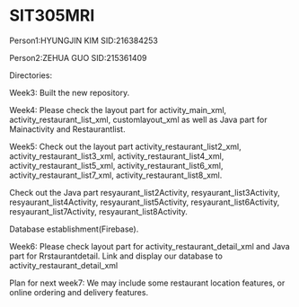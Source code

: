 # SIT305MRI
Person1:HYUNGJIN KIM
SID:216384253

Person2:ZEHUA GUO
SID:215361409

Directories:

Week3: Built the new repository.

Week4: Please check the layout part for activity_main_xml, activity_restaurant_list_xml, customlayout_xml as well as Java part for Mainactivity and Restaurantlist.

Week5: Check out the layout part activity_restaurant_list2_xml, activity_restaurant_list3_xml, activity_restaurant_list4_xml, activity_restaurant_list5_xml, activity_restaurant_list6_xml, activity_restaurant_list7_xml, activity_restaurant_list8_xml.

Check out the Java part resyaurant_list2Activity, resyaurant_list3Activity, resyaurant_list4Activity, resyaurant_list5Activity, resyaurant_list6Activity, resyaurant_list7Activity, resyaurant_list8Activity.

Database establishment(Firebase).

Week6: Please check layout part for activity_restaurant_detail_xml and Java part for Rrstaurantdetail. Link and display our database to activity_restaurant_detail_xml

Plan for next week7:
  We may include some restaurant location features, or online ordering and delivery features.

